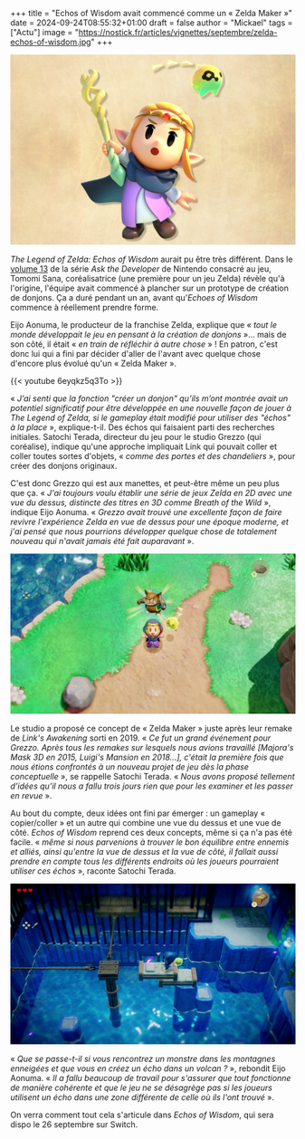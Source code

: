 +++
title = "Echos of Wisdom avait commencé comme un « Zelda Maker »"
date = 2024-09-24T08:55:32+01:00
draft = false
author = "Mickael"
tags = ["Actu"]
image = "https://nostick.fr/articles/vignettes/septembre/zelda-echos-of-wisdom.jpg"
+++

![The Legend of Zelda: Echos of Wisdom](zelda-echos-of-wisdom.jpg "")

*The Legend of Zelda: Echos of Wisdom* aurait pu être très différent. Dans le [volume 13](https://www.nintendo.com/us/whatsnew/ask-the-developer-vol-13-the-legend-of-zelda-echoes-of-wisdom-part-1/) de la série *Ask the Developer* de Nintendo consacré au jeu, Tomomi Sana, coréalisatrice (une première pour un jeu Zelda) révèle qu'à l'origine, l'équipe avait commencé à plancher sur un prototype de création de donjons. Ça a duré pendant un an, avant qu'*Echoes of Wisdom* commence à réellement prendre forme.

Eijo Aonuma, le producteur de la franchise Zelda, explique que « *tout le monde développait le jeu en pensant à la création de donjons* »… mais de son côté, il était « *en train de réfléchir à autre chose* » ! En patron, c'est donc lui qui a fini par décider d'aller de l'avant avec quelque chose d'encore plus évolué qu'un « Zelda Maker ».

{{< youtube 6eyqkz5q3To >}} 

« *J’ai senti que la fonction "créer un donjon" qu’ils m’ont montrée avait un potentiel significatif pour être développée en une nouvelle façon de jouer à The Legend of Zelda, si le gameplay était modifié pour utiliser des "échos" à la place* », explique-t-il. Des échos qui faisaient parti des recherches initiales. Satochi Terada, directeur du jeu pour le studio Grezzo (qui coréalise), indique qu'une approche impliquait Link qui pouvait coller et coller toutes sortes d'objets, « *comme des portes et des chandeliers* », pour créer des donjons originaux.

C'est donc Grezzo qui est aux manettes, et peut-être même un peu plus que ça. « *J'ai toujours voulu établir une série de jeux Zelda en 2D avec une vue du dessus, distincte des titres en 3D comme Breath of the Wild* », indique Eijo Aonuma. « *Grezzo avait trouvé une excellente façon de faire revivre l'expérience Zelda en vue de dessus pour une époque moderne, et j'ai pensé que nous pourrions développer quelque chose de totalement nouveau qui n'avait jamais été fait auparavant* ».

![The Legend of Zelda: Echos of Wisdom](zelda-echos-of-wisdom-2.jpg "")

Le studio a proposé ce concept de « Zelda Maker » juste après leur remake de *Link's Awakening* sorti en 2019. « *Ce fut un grand événement pour Grezzo. Après tous les remakes sur lesquels nous avions travaillé [Majora's Mask 3D en 2015, Luigi's Mansion en 2018…], c'était la première fois que nous étions confrontés à un nouveau projet de jeu dès la phase conceptuelle* », se rappelle Satochi Terada. « *Nous avons proposé tellement d’idées qu’il nous a fallu trois jours rien que pour les examiner et les passer en revue* ».

Au bout du compte, deux idées ont fini par émerger : un gameplay « copier/coller » et un autre qui combine une vue du dessus et une vue de côté. *Echos of Wisdom* reprend ces deux concepts, même si ça n'a pas été facile. « *même si nous parvenions à trouver le bon équilibre entre ennemis et alliés, ainsi qu'entre la vue de dessus et la vue de côté, il fallait aussi prendre en compte tous les différents endroits où les joueurs pourraient utiliser ces échos* », raconte Satochi Terada.

![The Legend of Zelda: Echos of Wisdom](zelda-echos-of-wisdom-3.jpg "")

« *Que se passe-t-il si vous rencontrez un monstre dans les montagnes enneigées et que vous en créez un écho dans un volcan ?* », rebondit Eijo Aonuma. « *Il a fallu beaucoup de travail pour s'assurer que tout fonctionne de manière cohérente et que le jeu ne se désagrège pas si les joueurs utilisent un écho dans une zone différente de celle où ils l'ont trouvé* ».

On verra comment tout cela s'articule dans *Echos of Wisdom*, qui sera dispo le 26 septembre sur Switch.